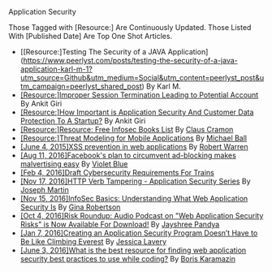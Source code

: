 Application Security

Those Tagged with [Resource:] Are Continuously Updated. Those Listed With [Published Date] Are Top One Shot Articles.

- [[Resource:]Testing The Security of a JAVA Application] (https://www.peerlyst.com/posts/testing-the-security-of-a-java-application-karl-m-1?utm_source=Github&utm_medium=Social&utm_content=peerlyst_post&utm_campaign=peerlyst_shared_post) By Karl M.
- [[Resource:]Improper Session Termination Leading to Potential Account](https://www.peerlyst.com/posts/improper-session-termination-leading-to-potential-account-takeover-ankit-giri?utm_source=Github&utm_medium=Social&utm_content=peerlyst_post&utm_campaign=peerlyst_shared_post) By Ankit Giri
- [[Resource:]How Important is Application Security And Customer Data Protection To A Startup?](https://www.peerlyst.com/posts/how-important-is-application-security-and-customer-data-protection-to-a-startup-ankit-giri-2?utm_source=Github&utm_medium=Social&utm_content=peerlyst_post&utm_campaign=peerlyst_shared_post) By Ankit Giri
- [[Resource:]Resource: Free Infosec Books List](https://www.peerlyst.com/posts/resource-free-infosec-books-list?utm_source=Github&utm_medium=Social&utm_content=peerlyst_post&utm_campaign=peerlyst_shared_post) By [Claus Cramon](https://www.peerlyst.com/users/claus-cramon?utm_source=Github&utm_medium=Social&utm_content=peerlyst_post&utm_campaign=peerlyst_shared_post)
- [[Resource:]Threat Modeling for Mobile Applications](https://www.peerlyst.com/posts/threat-modeling-for-mobile-applications-michael-ball?utm_source=Github&utm_medium=Social&utm_content=peerlyst_post&utm_campaign=peerlyst_shared_post) By [Michael Ball](https://www.peerlyst.com/users/michael-ball?utm_source=Github&utm_medium=Social&utm_content=peerlyst_post&utm_campaign=peerlyst_shared_post)
- [[June 4, 2015]XSS prevention in web applications](https://www.peerlyst.com/posts/xss-prevention-in-web-applications-1?utm_source=Github&utm_medium=Social&utm_content=peerlyst_post&utm_campaign=peerlyst_shared_post) By [Robert Warren](https://www.peerlyst.com/users/robert-warren-1?utm_source=Github&utm_medium=Social&utm_content=peerlyst_post&utm_campaign=peerlyst_shared_post)
- [[Aug 11, 2016]Facebook's plan to circumvent ad-blocking makes malvertising easy](https://www.peerlyst.com/posts/facebook-s-plan-to-circumvent-ad-blocking-makes-malvertising-easy-violet-blue?utm_source=Github&utm_medium=Social&utm_content=peerlyst_post&utm_campaign=peerlyst_shared_post) By [Violet Blue](https://www.peerlyst.com/users/violet-blue?utm_source=Github&utm_medium=Social&utm_content=peerlyst_post&utm_campaign=peerlyst_shared_post)
- [[Feb 4, 2016]Draft Cybersecurity Requirements For Trains](https://www.peerlyst.com/posts/draft-cybersecurity-requirements-for-trains?utm_source=Github&utm_medium=Social&utm_content=peerlyst_post&utm_campaign=peerlyst_shared_post)
- [[Nov 17, 2016]HTTP Verb Tampering - Application Security Series](https://www.peerlyst.com/posts/http-web-tampering-application-security-series-joseph-martin?utm_source=Github&utm_medium=Social&utm_content=peerlyst_post&utm_campaign=peerlyst_shared_post) By [Joseph Martin](https://www.peerlyst.com/users/joseph-martin?utm_source=Github&utm_medium=Social&utm_content=peerlyst_post&utm_campaign=peerlyst_shared_post)
- [[Nov 15, 2016]InfoSec Basics: Understanding What Web Application Security Is](https://www.peerlyst.com/posts/infosec-basics-understanding-what-web-application-security-is-gina-robertson?utm_source=Github&utm_medium=Social&utm_content=peerlyst_post&utm_campaign=peerlyst_shared_post) By [Gina Robertson](https://www.peerlyst.com/users/gina-robertson?utm_source=Github&utm_medium=Social&utm_content=peerlyst_post&utm_campaign=peerlyst_shared_post)
- [[Oct 4, 2016]Risk Roundup: Audio Podcast on "Web Application Security Risks" is Now Available For Download!](https://www.peerlyst.com/posts/risk-roundup-audio-podcast-on-web-application-security-risks-is-now-available-for-download-jayshree-pandya-ph-d?utm_source=Github&utm_medium=Social&utm_content=peerlyst_post&utm_campaign=peerlyst_shared_post) By [Jayshree Pandya](https://www.peerlyst.com/users/jayshree-pandya-ph-d?utm_source=Github&utm_medium=Social&utm_content=peerlyst_post&utm_campaign=peerlyst_shared_post)
- [[Jan 7, 2016]Creating an Application Security Program Doesn’t Have to Be Like Climbing Everest](https://www.peerlyst.com/posts/creating-an-application-security-program-doesnt-have-to-be-like-climbing-everest?utm_source=Github&utm_medium=Social&utm_content=peerlyst_post&utm_campaign=peerlyst_shared_post) By [Jessica Lavery](https://www.peerlyst.com/users/jessica-lavery?utm_source=Github&utm_medium=Social&utm_content=peerlyst_post&utm_campaign=peerlyst_shared_post)
- [[June 3, 2016]What is the best resource for finding web application security best practices to use while coding?](https://www.peerlyst.com/posts/what-is-the-best-resource-for-finding-web-application-security-best-practices-to-use-while-coding-boris-karamazin?utm_source=Github&utm_medium=Social&utm_content=peerlyst_post&utm_campaign=peerlyst_shared_post) By [Boris Karamazin](https://www.peerlyst.com/posts/what-is-the-best-resource-for-finding-web-application-security-best-practices-to-use-while-coding-boris-karamazin?utm_source=Github&utm_medium=Social&utm_content=peerlyst_post&utm_campaign=peerlyst_shared_post)